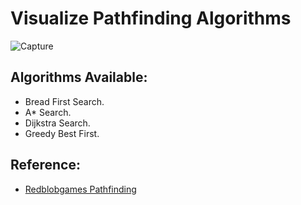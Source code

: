 # Visualize Pathfinding Algorithms

![Capture](https://user-images.githubusercontent.com/49046616/143917920-d3c541db-25f5-4e94-80f1-50f9c8128bde.PNG)

## Algorithms Available:
-  Bread First Search.
-  A* Search.
-  Dijkstra Search.
-  Greedy Best First.

## Reference:
- [Redblobgames Pathfinding](https://www.redblobgames.com/pathfinding/a-star/introduction.html)
